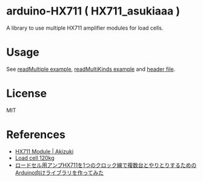 # arduino-HX711 ( HX711_asukiaaa )

A library to use multiple HX711 amplifier modules for load cells.

# Usage

See [readMultiple example](./examples/readMultiple/readMultiple.ino), [readMultiKinds example](./examples/readMultiKinds/readMultiKinds.ino) and [header file](./src/HX711_asukiaaa.hpp).

# License

MIT

# References

- [HX711 Module | Akizuki](https://akizukidenshi.com/catalog/g/gK-12370/)
- [Load cell 120kg](https://akizukidenshi.com/catalog/g/gP-12035/)
- [ロードセル用アンプHX711を1つのクロック線で複数台とやりとりするためのArduino向けライブラリを作ってみた](https://asukiaaa.blogspot.com/2021/02/hx711-multiple-in-single-clock-line.html)
